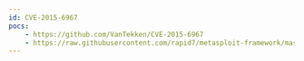 ```yaml
---
id: CVE-2015-6967
pocs:
    - https://github.com/VanTekken/CVE-2015-6967
    - https://raw.githubusercontent.com/rapid7/metasploit-framework/master/modules/exploits/multi/http/nibbleblog_file_upload.rb
---
```

